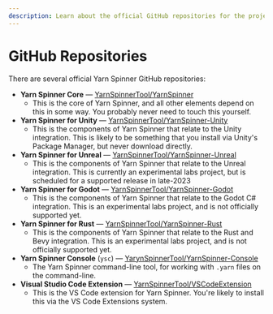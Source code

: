 ```yaml
---
description: Learn about the official GitHub repositories for the projects.
---
```


# GitHub Repositories

There are several official Yarn Spinner GitHub repositories:

* **Yarn Spinner Core** — [YarnSpinnerTool/YarnSpinner](https://github.com/YarnSpinnerTool/YarnSpinner)
  * This is the core of Yarn Spinner, and all other elements depend on this in some way. You probably never need to touch this yourself.
* **Yarn Spinner for Unity** — [YarnSpinnerTool/YarnSpinner-Unity](https://github.com/YarnSpinnerTool/YarnSpinner-Unity)
  * This is the components of Yarn Spinner that relate to the Unity integration. This is likely to be something that you install via Unity's Package Manager, but never download directly.
* **Yarn Spinner for Unreal** — [YarnSpinnerTool/YarnSpinner-Unreal](https://github.com/YarnSpinnerTool/YarnSpinner-Unreal)
  * This is the components of Yarn Spinner that relate to the Unreal integration. This is currently an experimental labs project, but is scheduled for a supported release in late-2023
* **Yarn Spinner for Godot** — [YarnSpinnerTool/YarnSpinner-Godot](https://github.com/YarnSpinnerTool/YarnSpinner-Godot)
  * This is the components of Yarn Spinner that relate to the Godot C# integration. This is an experimental labs project, and is not officially supported yet.
* **Yarn Spinner for Rust** — [YarnSpinnerTool/YarnSpinner-Rust](https://github.com/YarnSpinnerTool/YarnSpinner-Rust)
  * This is the components of Yarn Spinner that relate to the Rust and Bevy integration. This is an experimental labs project, and is not officially supported yet.
* **Yarn Spinner Console** (`ysc`) — [YarynSpinnerTool/YarnSpinner-Console](https://github.com/YarnSpinnerTool/YarnSpinner-Console)
  * The Yarn Spinner command-line tool, for working with `.yarn` files on the command-line.&#x20;
* **Visual Studio Code Extension** — [YarnSpinnerTool/VSCodeExtension](https://github.com/YarnSpinnerTool/VSCodeExtension)
  * This is the VS Code extension for Yarn Spinner. You're likely to install this via the VS Code Extensions system.
